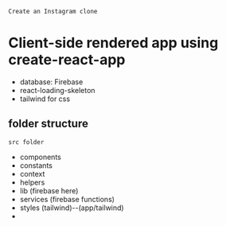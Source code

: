 `Create an Instagram clone`
# Client-side rendered app using create-react-app
- database: Firebase
- react-loading-skeleton
- tailwind for css

## folder structure
`src folder`
- components
- constants
- context
- helpers
- lib (firebase here)
- services (firebase functions)
- styles (tailwind)--(app/tailwind)
- 